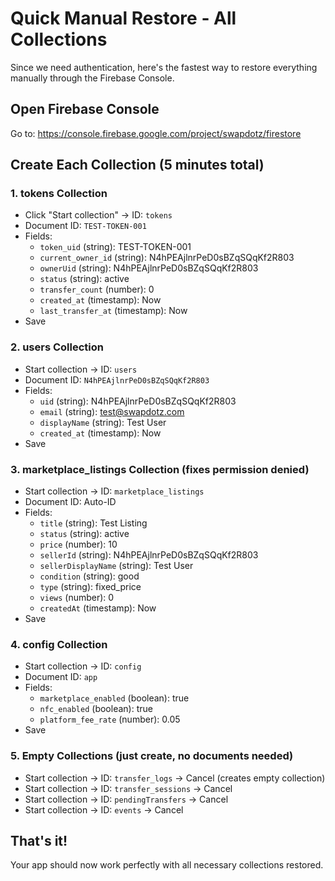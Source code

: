 # Quick Manual Restore - All Collections

Since we need authentication, here's the fastest way to restore everything manually through the Firebase Console.

## Open Firebase Console
Go to: https://console.firebase.google.com/project/swapdotz/firestore

## Create Each Collection (5 minutes total)

### 1. tokens Collection
- Click "Start collection" → ID: `tokens`
- Document ID: `TEST-TOKEN-001`
- Fields:
  - `token_uid` (string): TEST-TOKEN-001
  - `current_owner_id` (string): N4hPEAjlnrPeD0sBZqSQqKf2R803
  - `ownerUid` (string): N4hPEAjlnrPeD0sBZqSQqKf2R803
  - `status` (string): active
  - `transfer_count` (number): 0
  - `created_at` (timestamp): Now
  - `last_transfer_at` (timestamp): Now
- Save

### 2. users Collection  
- Start collection → ID: `users`
- Document ID: `N4hPEAjlnrPeD0sBZqSQqKf2R803`
- Fields:
  - `uid` (string): N4hPEAjlnrPeD0sBZqSQqKf2R803
  - `email` (string): test@swapdotz.com
  - `displayName` (string): Test User
  - `created_at` (timestamp): Now
- Save

### 3. marketplace_listings Collection (fixes permission denied)
- Start collection → ID: `marketplace_listings`
- Document ID: Auto-ID
- Fields:
  - `title` (string): Test Listing
  - `status` (string): active
  - `price` (number): 10
  - `sellerId` (string): N4hPEAjlnrPeD0sBZqSQqKf2R803
  - `sellerDisplayName` (string): Test User
  - `condition` (string): good
  - `type` (string): fixed_price
  - `views` (number): 0
  - `createdAt` (timestamp): Now
- Save

### 4. config Collection
- Start collection → ID: `config`
- Document ID: `app`
- Fields:
  - `marketplace_enabled` (boolean): true
  - `nfc_enabled` (boolean): true
  - `platform_fee_rate` (number): 0.05
- Save

### 5. Empty Collections (just create, no documents needed)
- Start collection → ID: `transfer_logs` → Cancel (creates empty collection)
- Start collection → ID: `transfer_sessions` → Cancel
- Start collection → ID: `pendingTransfers` → Cancel
- Start collection → ID: `events` → Cancel

## That's it! 
Your app should now work perfectly with all necessary collections restored. 